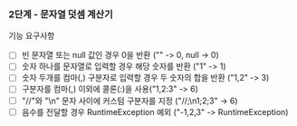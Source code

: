 ### 2단계 - 문자열 덧셈 계산기
기능 요구사항   
- [ ] 빈 문자열 또는 null 값인 경우 0을 반환 ("" -> 0, null -> 0)
- [ ] 숫자 하나를 문자열로 입력할 경우 해당 숫자를 반환 ("1" -> 1)
- [ ] 숫자 두개를 컴마(,) 구분자로 입력할 경우 두 숫자의 합을 반환 ("1,2" -> 3)
- [ ] 구분자를 컴마(,) 이외에 콜론(:)을 사용("1,2:3" -> 6)
- [ ] "//"와 "\n" 문자 사이에 커스텀 구분자를 지정 ("//;\n1;2;3" -> 6)
- [ ] 음수를 전달할 경우 RuntimeException 예외 ("-1,2,3" -> RuntimeException)